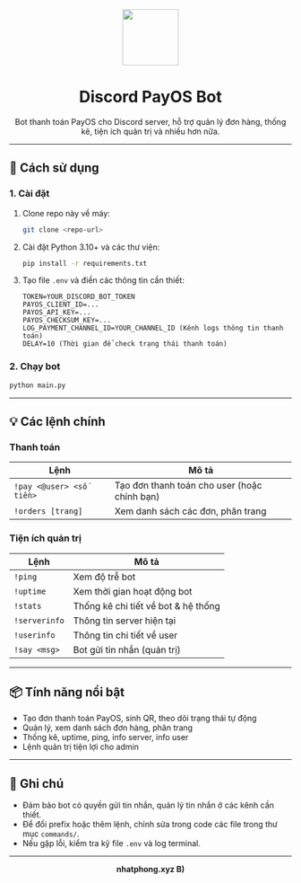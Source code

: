 <div align="center">
  <img src="https://cdn-icons-png.flaticon.com/512/3135/3135715.png" width="100" />
  <h1>Discord PayOS Bot</h1>
  <p>Bot thanh toán PayOS cho Discord server, hỗ trợ quản lý đơn hàng, thống kê, tiện ích quản trị và nhiều hơn nữa.</p>
</div>

---

## 🚀 Cách sử dụng

### 1. Cài đặt

1. Clone repo này về máy:
   ```bash
   git clone <repo-url>
   ```
2. Cài đặt Python 3.10+ và các thư viện:
   ```bash
   pip install -r requirements.txt
   ```
3. Tạo file `.env` và điền các thông tin cần thiết:
   ```env
   TOKEN=YOUR_DISCORD_BOT_TOKEN
   PAYOS_CLIENT_ID=...
   PAYOS_API_KEY=...
   PAYOS_CHECKSUM_KEY=...
   LOG_PAYMENT_CHANNEL_ID=YOUR_CHANNEL_ID (Kênh logs thông tin thanh toán)
   DELAY=10 (Thời gian để check trạng thái thanh toán)
   ```

### 2. Chạy bot

```bash
python main.py
```

---

## 💡 Các lệnh chính

### Thanh toán

| Lệnh                     | Mô tả                                        |
| ------------------------ | -------------------------------------------- |
| `!pay <@user> <số tiền>` | Tạo đơn thanh toán cho user (hoặc chính bạn) |
| `!orders [trang]`        | Xem danh sách các đơn, phân trang            |

### Tiện ích quản trị

| Lệnh          | Mô tả                               |
| ------------- | ----------------------------------- |
| `!ping`       | Xem độ trễ bot                      |
| `!uptime`     | Xem thời gian hoạt động bot         |
| `!stats`      | Thống kê chi tiết về bot & hệ thống |
| `!serverinfo` | Thông tin server hiện tại           |
| `!userinfo`   | Thông tin chi tiết về user          |
| `!say <msg>`  | Bot gửi tin nhắn (quản trị)         |

---

## 📦 Tính năng nổi bật

- Tạo đơn thanh toán PayOS, sinh QR, theo dõi trạng thái tự động
- Quản lý, xem danh sách đơn hàng, phân trang
- Thống kê, uptime, ping, info server, info user
- Lệnh quản trị tiện lợi cho admin

---

## 📝 Ghi chú

- Đảm bảo bot có quyền gửi tin nhắn, quản lý tin nhắn ở các kênh cần thiết.
- Để đổi prefix hoặc thêm lệnh, chỉnh sửa trong code các file trong thư mục `commands/`.
- Nếu gặp lỗi, kiểm tra kỹ file `.env` và log terminal.

---

<div align="center">
  <b>nhatphong.xyz B)</b>
</div>
